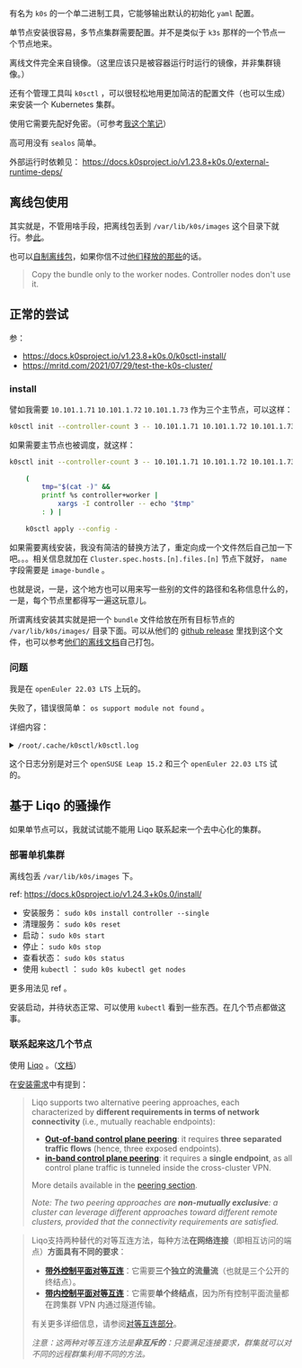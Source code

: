 
有名为 `k0s` 的一个单二进制工具，它能够输出默认的初始化 `yaml` 配置。

单节点安装很容易，多节点集群需要配置。并不是类似于 `k3s` 那样的一个节点一个节点地来。

离线文件完全来自镜像。（这里应该只是被容器运行时运行的镜像，并非集群镜像。）

还有个管理工具叫 `k0sctl` ，可以很轻松地用更加简洁的配置文件（也可以生成）来安装一个 Kubernetes 集群。

使用它需要先配好免密。（可参考[我这个笔记](../ssh-note#%E5%85%8D%E5%AF%86)）

高可用没有 `sealos` 简单。

外部运行时依赖见： https://docs.k0sproject.io/v1.23.8+k0s.0/external-runtime-deps/

## 离线包使用

其实就是，不管用啥手段，把离线包丢到 `/var/lib/k0s/images` 这个目录下就行。参[此](https://docs.k0sproject.io/v1.24.3+k0s.0/airgap-install/#2a-sync-the-bundle-file-with-the-airgapped-machine-locally)。

也可以[自制离线包](https://docs.k0sproject.io/v1.24.3+k0s.0/airgap-install/#1-create-your-own-image-bundle-optional)，如果你信不过[他们释放的那些](https://github.com/k0sproject/k0s/releases)的话。

> Copy the bundle only to the worker nodes. Controller nodes don't use it.
> 

## 正常的尝试

参：
- https://docs.k0sproject.io/v1.23.8+k0s.0/k0sctl-install/
- https://mritd.com/2021/07/29/test-the-k0s-cluster/

### install

譬如我需要 `10.101.1.71` `10.101.1.72` `10.101.1.73` 作为三个主节点，可以这样：

~~~ sh
k0sctl init --controller-count 3 -- 10.101.1.71 10.101.1.72 10.101.1.73 | k0sctl apply --config -
~~~

如果需要主节点也被调度，就这样：

~~~ sh
k0sctl init --controller-count 3 -- 10.101.1.71 10.101.1.72 10.101.1.73 |
    
    (
        tmp="$(cat -)" &&
        printf %s controller+worker |
            xargs -I controller -- echo "$tmp"
        : ) |
    
    k0sctl apply --config -
~~~


如果需要离线安装，我没有简洁的替换方法了，重定向成一个文件然后自己加一下吧。。。相关信息就加在 `Cluster.spec.hosts.[n].files.[n]` 节点下就好， `name` 字段需要是 `image-bundle` 。

也就是说，一是，这个地方也可以用来写一些别的文件的路径和名称信息什么的，一是，每个节点里都得写一遍这玩意儿。

所谓离线安装其实就是把一个 `bundle` 文件给放在所有目标节点的 `/var/lib/k0s/images/` 目录下面。可以从他们的 [github release](https://github.com/k0sproject/k0s/releases) 里找到这个文件，也可以参考[他们的离线文档](https://docs.k0sproject.io/v1.23.8+k0s.0/airgap-install/)自己打包。

### 问题

我是在 `openEuler 22.03 LTS` 上玩的。

失败了，错误很简单： `os support module not found` 。

详细内容：

<details>

<summary>
<code>/root/.cache/k0sctl/k0sctl.log</code>
</summary>

~~~ text
time="26 Jun 22 20:20 CST" level=info msg="###### New session ######"
time="26 Jun 22 20:20 CST" level=debug msg="upgrade check failed: failed to get the latest version information"
time="26 Jun 22 20:20 CST" level=debug msg="Loaded configuration:\napiVersion: k0sctl.k0sproject.io/v1beta1\nkind: Cluster\nmetadata:\n  name: k0s-cluster\nspec:\n  hosts:\n  - ssh:\n      address: 10.101.1.91\n      user: root\n      port: 22\n      keyPath: /root/.ssh/id_rsa\n    role: controller+worker\n  - ssh:\n      address: 10.101.1.92\n      user: root\n      port: 22\n      keyPath: /root/.ssh/id_rsa\n    role: controller+worker\n  - ssh:\n      address: 10.101.1.93\n      user: root\n      port: 22\n      keyPath: /root/.ssh/id_rsa\n    role: controller+worker\n  k0s:\n    version: 1.23.8+k0s.0\n    dynamicConfig: false\n    config:\n      apiVersion: k0s.k0sproject.io/v1beta1\n      kind: Cluster\n      metadata:\n        name: k0s\n      spec:\n        api:\n          k0sApiPort: 9443\n          port: 6443\n        installConfig:\n          users:\n            etcdUser: etcd\n            kineUser: kube-apiserver\n            konnectivityUser: konnectivity-server\n            kubeAPIserverUser: kube-apiserver\n            kubeSchedulerUser: kube-scheduler\n        konnectivity:\n          adminPort: 8133\n          agentPort: 8132\n        network:\n          kubeProxy:\n            disabled: false\n            mode: iptables\n          kuberouter:\n            autoMTU: true\n            mtu: 0\n            peerRouterASNs: \"\"\n            peerRouterIPs: \"\"\n          podCIDR: 10.244.0.0/16\n          provider: kuberouter\n          serviceCIDR: 10.96.0.0/12\n        podSecurityPolicy:\n          defaultPolicy: 00-k0s-privileged\n        storage:\n          type: etcd\n        telemetry:\n          enabled: true\n"
time="26 Jun 22 20:20 CST" level=debug msg="Preparing phase 'Connect to hosts'"
time="26 Jun 22 20:20 CST" level=info msg="\x1b[32m==> Running phase: Connect to hosts\x1b[0m"
time="26 Jun 22 20:20 CST" level=debug msg="[ssh] 10.101.1.91:22: executing `uname | grep -q Linux`"
time="26 Jun 22 20:20 CST" level=debug msg="[ssh] 10.101.1.93:22: executing `uname | grep -q Linux`"
time="26 Jun 22 20:20 CST" level=debug msg="[ssh] 10.101.1.92:22: executing `uname | grep -q Linux`"
time="26 Jun 22 20:20 CST" level=debug msg="[ssh] 10.101.1.91:22: executing `cat /etc/os-release || cat /usr/lib/os-release`"
time="26 Jun 22 20:20 CST" level=debug msg="[ssh] 10.101.1.91:22: NAME=\"openSUSE Leap\""
time="26 Jun 22 20:20 CST" level=debug msg="[ssh] 10.101.1.91:22: VERSION=\"15.2\""
time="26 Jun 22 20:20 CST" level=debug msg="[ssh] 10.101.1.91:22: ID=\"opensuse-leap\""
time="26 Jun 22 20:20 CST" level=debug msg="[ssh] 10.101.1.91:22: ID_LIKE=\"suse opensuse\""
time="26 Jun 22 20:20 CST" level=debug msg="[ssh] 10.101.1.91:22: VERSION_ID=\"15.2\""
time="26 Jun 22 20:20 CST" level=debug msg="[ssh] 10.101.1.91:22: PRETTY_NAME=\"openSUSE Leap 15.2\""
time="26 Jun 22 20:20 CST" level=debug msg="[ssh] 10.101.1.92:22: executing `cat /etc/os-release || cat /usr/lib/os-release`"
time="26 Jun 22 20:20 CST" level=debug msg="[ssh] 10.101.1.91:22: ANSI_COLOR=\"0;32\""
time="26 Jun 22 20:20 CST" level=debug msg="[ssh] 10.101.1.91:22: CPE_NAME=\"cpe:/o:opensuse:leap:15.2\""
time="26 Jun 22 20:20 CST" level=debug msg="[ssh] 10.101.1.91:22: BUG_REPORT_URL=\"https://bugs.opensuse.org\""
time="26 Jun 22 20:20 CST" level=debug msg="[ssh] 10.101.1.91:22: HOME_URL=\"https://www.opensuse.org/\""
time="26 Jun 22 20:20 CST" level=debug msg="[ssh] 10.101.1.91:22: executing `[ \"$(id -u)\" = 0 ]`"
time="26 Jun 22 20:20 CST" level=info msg="[ssh] 10.101.1.91:22: connected"
time="26 Jun 22 20:20 CST" level=debug msg="[ssh] 10.101.1.92:22: NAME=\"openSUSE Leap\""
time="26 Jun 22 20:20 CST" level=debug msg="[ssh] 10.101.1.92:22: VERSION=\"15.2\""
time="26 Jun 22 20:20 CST" level=debug msg="[ssh] 10.101.1.92:22: ID=\"opensuse-leap\""
time="26 Jun 22 20:20 CST" level=debug msg="[ssh] 10.101.1.92:22: ID_LIKE=\"suse opensuse\""
time="26 Jun 22 20:20 CST" level=debug msg="[ssh] 10.101.1.92:22: VERSION_ID=\"15.2\""
time="26 Jun 22 20:20 CST" level=debug msg="[ssh] 10.101.1.92:22: PRETTY_NAME=\"openSUSE Leap 15.2\""
time="26 Jun 22 20:20 CST" level=debug msg="[ssh] 10.101.1.92:22: ANSI_COLOR=\"0;32\""
time="26 Jun 22 20:20 CST" level=debug msg="[ssh] 10.101.1.92:22: CPE_NAME=\"cpe:/o:opensuse:leap:15.2\""
time="26 Jun 22 20:20 CST" level=debug msg="[ssh] 10.101.1.92:22: BUG_REPORT_URL=\"https://bugs.opensuse.org\""
time="26 Jun 22 20:20 CST" level=debug msg="[ssh] 10.101.1.92:22: HOME_URL=\"https://www.opensuse.org/\""
time="26 Jun 22 20:20 CST" level=debug msg="[ssh] 10.101.1.92:22: executing `[ \"$(id -u)\" = 0 ]`"
time="26 Jun 22 20:20 CST" level=info msg="[ssh] 10.101.1.92:22: connected"
time="26 Jun 22 20:20 CST" level=debug msg="[ssh] 10.101.1.93:22: executing `cat /etc/os-release || cat /usr/lib/os-release`"
time="26 Jun 22 20:20 CST" level=debug msg="[ssh] 10.101.1.93:22: NAME=\"openSUSE Leap\""
time="26 Jun 22 20:20 CST" level=debug msg="[ssh] 10.101.1.93:22: VERSION=\"15.2\""
time="26 Jun 22 20:20 CST" level=debug msg="[ssh] 10.101.1.93:22: ID=\"opensuse-leap\""
time="26 Jun 22 20:20 CST" level=debug msg="[ssh] 10.101.1.93:22: ID_LIKE=\"suse opensuse\""
time="26 Jun 22 20:20 CST" level=debug msg="[ssh] 10.101.1.93:22: VERSION_ID=\"15.2\""
time="26 Jun 22 20:20 CST" level=debug msg="[ssh] 10.101.1.93:22: PRETTY_NAME=\"openSUSE Leap 15.2\""
time="26 Jun 22 20:20 CST" level=debug msg="[ssh] 10.101.1.93:22: ANSI_COLOR=\"0;32\""
time="26 Jun 22 20:20 CST" level=debug msg="[ssh] 10.101.1.93:22: CPE_NAME=\"cpe:/o:opensuse:leap:15.2\""
time="26 Jun 22 20:20 CST" level=debug msg="[ssh] 10.101.1.93:22: BUG_REPORT_URL=\"https://bugs.opensuse.org\""
time="26 Jun 22 20:20 CST" level=debug msg="[ssh] 10.101.1.93:22: HOME_URL=\"https://www.opensuse.org/\""
time="26 Jun 22 20:20 CST" level=debug msg="[ssh] 10.101.1.93:22: executing `[ \"$(id -u)\" = 0 ]`"
time="26 Jun 22 20:20 CST" level=info msg="[ssh] 10.101.1.93:22: connected"
time="26 Jun 22 20:20 CST" level=debug msg="Preparing phase 'Detect host operating systems'"
time="26 Jun 22 20:20 CST" level=info msg="\x1b[32m==> Running phase: Detect host operating systems\x1b[0m"
time="26 Jun 22 20:20 CST" level=info msg="###### New session ######"
time="26 Jun 22 20:20 CST" level=error msg="apply failed - log file saved to /root/.cache/k0sctl/k0sctl.log"
time="26 Jun 22 20:20 CST" level=fatal msg="failed on 3 hosts:\n - [ssh] 10.101.1.91:22: os support module not found\n - [ssh] 10.101.1.92:22: os support module not found\n - [ssh] 10.101.1.93:22: os support module not found"
time="29 Jun 22 19:09 CST" level=info msg="###### New session ######"
time="29 Jun 22 19:09 CST" level=debug msg="upgrade check failed: failed to get the latest version information"
time="29 Jun 22 19:09 CST" level=debug msg="Loaded configuration:\napiVersion: k0sctl.k0sproject.io/v1beta1\nkind: Cluster\nmetadata:\n  name: k0s-cluster\nspec:\n  hosts:\n  - ssh:\n      address: 10.101.1.71\n      user: root\n      port: 22\n      keyPath: /root/.ssh/id_rsa\n    role: controller+worker\n  - ssh:\n      address: 10.101.1.72\n      user: root\n      port: 22\n      keyPath: /root/.ssh/id_rsa\n    role: controller+worker\n  - ssh:\n      address: 10.101.1.73\n      user: root\n      port: 22\n      keyPath: /root/.ssh/id_rsa\n    role: controller+worker\n  k0s:\n    version: \"\"\n    dynamicConfig: false\n"
time="29 Jun 22 19:10 CST" level=debug msg="Preparing phase 'Connect to hosts'"
time="29 Jun 22 19:10 CST" level=info msg="\x1b[32m==> Running phase: Connect to hosts\x1b[0m"
time="29 Jun 22 19:10 CST" level=debug msg="[ssh] 10.101.1.71:22: executing `uname | grep -q Linux`"
time="29 Jun 22 19:10 CST" level=debug msg="[ssh] 10.101.1.72:22: executing `uname | grep -q Linux`"
time="29 Jun 22 19:10 CST" level=debug msg="[ssh] 10.101.1.73:22: executing `uname | grep -q Linux`"
time="29 Jun 22 19:10 CST" level=debug msg="[ssh] 10.101.1.71:22: executing `cat /etc/os-release || cat /usr/lib/os-release`"
time="29 Jun 22 19:10 CST" level=debug msg="[ssh] 10.101.1.72:22: executing `cat /etc/os-release || cat /usr/lib/os-release`"
time="29 Jun 22 19:10 CST" level=debug msg="[ssh] 10.101.1.71:22: NAME=\"openEuler\""
time="29 Jun 22 19:10 CST" level=debug msg="[ssh] 10.101.1.71:22: VERSION=\"22.03 LTS\""
time="29 Jun 22 19:10 CST" level=debug msg="[ssh] 10.101.1.71:22: ID=\"openEuler\""
time="29 Jun 22 19:10 CST" level=debug msg="[ssh] 10.101.1.71:22: VERSION_ID=\"22.03\""
time="29 Jun 22 19:10 CST" level=debug msg="[ssh] 10.101.1.71:22: PRETTY_NAME=\"openEuler 22.03 LTS\""
time="29 Jun 22 19:10 CST" level=debug msg="[ssh] 10.101.1.71:22: ANSI_COLOR=\"0;31\""
time="29 Jun 22 19:10 CST" level=debug msg="[ssh] 10.101.1.71:22: "
time="29 Jun 22 19:10 CST" level=debug msg="[ssh] 10.101.1.71:22: executing `[ \"$(id -u)\" = 0 ]`"
time="29 Jun 22 19:10 CST" level=debug msg="[ssh] 10.101.1.73:22: executing `cat /etc/os-release || cat /usr/lib/os-release`"
time="29 Jun 22 19:10 CST" level=debug msg="[ssh] 10.101.1.72:22: NAME=\"openEuler\""
time="29 Jun 22 19:10 CST" level=debug msg="[ssh] 10.101.1.72:22: VERSION=\"22.03 LTS\""
time="29 Jun 22 19:10 CST" level=debug msg="[ssh] 10.101.1.72:22: ID=\"openEuler\""
time="29 Jun 22 19:10 CST" level=debug msg="[ssh] 10.101.1.72:22: VERSION_ID=\"22.03\""
time="29 Jun 22 19:10 CST" level=debug msg="[ssh] 10.101.1.72:22: PRETTY_NAME=\"openEuler 22.03 LTS\""
time="29 Jun 22 19:10 CST" level=debug msg="[ssh] 10.101.1.72:22: ANSI_COLOR=\"0;31\""
time="29 Jun 22 19:10 CST" level=debug msg="[ssh] 10.101.1.72:22: "
time="29 Jun 22 19:10 CST" level=debug msg="[ssh] 10.101.1.72:22: executing `[ \"$(id -u)\" = 0 ]`"
time="29 Jun 22 19:10 CST" level=info msg="[ssh] 10.101.1.71:22: connected"
time="29 Jun 22 19:10 CST" level=info msg="[ssh] 10.101.1.72:22: connected"
time="29 Jun 22 19:10 CST" level=debug msg="[ssh] 10.101.1.73:22: NAME=\"openEuler\""
time="29 Jun 22 19:10 CST" level=debug msg="[ssh] 10.101.1.73:22: VERSION=\"22.03 LTS\""
time="29 Jun 22 19:10 CST" level=debug msg="[ssh] 10.101.1.73:22: ID=\"openEuler\""
time="29 Jun 22 19:10 CST" level=debug msg="[ssh] 10.101.1.73:22: VERSION_ID=\"22.03\""
time="29 Jun 22 19:10 CST" level=debug msg="[ssh] 10.101.1.73:22: PRETTY_NAME=\"openEuler 22.03 LTS\""
time="29 Jun 22 19:10 CST" level=debug msg="[ssh] 10.101.1.73:22: ANSI_COLOR=\"0;31\""
time="29 Jun 22 19:10 CST" level=debug msg="[ssh] 10.101.1.73:22: "
time="29 Jun 22 19:10 CST" level=debug msg="[ssh] 10.101.1.73:22: executing `[ \"$(id -u)\" = 0 ]`"
time="29 Jun 22 19:10 CST" level=info msg="[ssh] 10.101.1.73:22: connected"
time="29 Jun 22 19:10 CST" level=debug msg="Preparing phase 'Detect host operating systems'"
time="29 Jun 22 19:10 CST" level=info msg="\x1b[32m==> Running phase: Detect host operating systems\x1b[0m"
time="29 Jun 22 19:10 CST" level=info msg="###### New session ######"
time="29 Jun 22 19:10 CST" level=error msg="apply failed - log file saved to /root/.cache/k0sctl/k0sctl.log"
time="29 Jun 22 19:10 CST" level=fatal msg="failed on 3 hosts:\n - [ssh] 10.101.1.71:22: os support module not found\n - [ssh] 10.101.1.72:22: os support module not found\n - [ssh] 10.101.1.73:22: os support module not found"
~~~

</details>

这个日志分别是对三个 `openSUSE Leap 15.2` 和三个 `openEuler 22.03 LTS` 试的。

## 基于 Liqo 的骚操作

如果单节点可以，我就试试能不能用 Liqo 联系起来一个去中心化的集群。

### 部署单机集群

离线包丢 `/var/lib/k0s/images` 下。

ref: https://docs.k0sproject.io/v1.24.3+k0s.0/install/

- 安装服务： `sudo k0s install controller --single`
- 清理服务： `sudo k0s reset`
- 启动： `sudo k0s start`
- 停止： `sudo k0s stop`
- 查看状态： `sudo k0s status`
- 使用 `kubectl` ： `sudo k0s kubectl get nodes`

更多用法见 ref 。

安装启动，并待状态正常、可以使用 `kubectl` 看到一些东西。在几个节点都做这事。

### 联系起来这几个节点

使用 [Liqo](https://liqo.io/) 。（[文档](https://docs.liqo.io/en/latest/)）

在[安装需求](https://docs.liqo.io/en/latest/installation/requirements.html)中有提到：

> Liqo supports two alternative peering approaches, each characterized by **different requirements in terms of network connectivity** (i.e., mutually reachable endpoints):
> 
> - [**Out-of-band control plane peering**](https://docs.liqo.io/en/latest/features/peering.html#featurespeeringoutofbandcontrolplane): it requires **three separated traffic flows** (hence, three exposed endpoints).
> - [**in-band control plane peering**](https://docs.liqo.io/en/latest/features/peering.html#featurespeeringinbandcontrolplane): it requires a **single endpoint**, as all control plane traffic is tunneled inside the cross-cluster VPN.
> 
> More details available in the [peering section](https://docs.liqo.io/en/latest/features/peering.html).
> 
> *Note: The two peering approaches are **non-mutually exclusive**: a cluster can leverage different approaches toward different remote clusters, provided that the connectivity requirements are satisfied.*
> 


> Liqo支持两种替代的对等互连方法，每种方法**在网络连接**（即相互访问的端点）**方面具有不同的要求**：
> 
> - [**带外控制平面对等互连**](https://docs.liqo.io/en/latest/features/peering.html#featurespeeringoutofbandcontrolplane)：它需要**三个独立的流量流**（也就是三个公开的终结点）。
> - [**带内控制平面对等互连**](https://docs.liqo.io/en/latest/features/peering.html#featurespeeringinbandcontrolplane)：它需要**单个终结点**，因为所有控制平面流量都在跨集群 VPN 内通过隧道传输。
>     
> 有关更多详细信息，请参阅[对等互连部分](https://docs.liqo.io/en/latest/features/peering.html)。
> 
> *注意：这两种对等互连方法是**非互斥的**：只要满足连接要求，群集就可以对不同的远程群集利用不同的方法。*
> 







